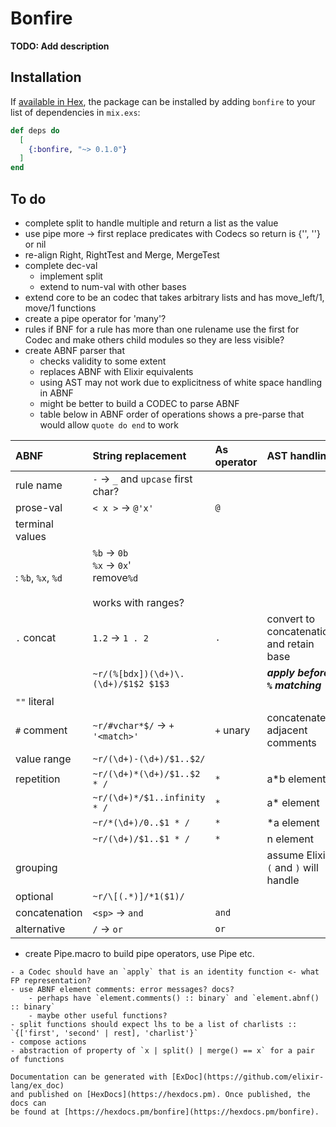 # Bonfire

**TODO: Add description**

## Installation

If [available in Hex](https://hex.pm/docs/publish), the package can be installed
by adding `bonfire` to your list of dependencies in `mix.exs`:

```elixir
def deps do
  [
    {:bonfire, "~> 0.1.0"}
  ]
end
```

## To do
- complete split to handle multiple and return a list as the value 
- use pipe more -> first replace predicates with Codecs so return is {'', ''} or nil
- re-align Right, RightTest and Merge, MergeTest
- complete dec-val
  - implement split
  - extend to num-val with other bases
- extend core to be an codec that takes arbitrary lists and has move_left/1, move/1 functions  
- create a pipe operator for 'many'?
- rules
  if BNF for a rule has more than one rulename use the first for Codec and make others
  child modules so they are less visible?
- create ABNF parser that
  - checks validity to some extent
  - replaces ABNF with Elixir equivalents
  - using AST may not work due to explicitness of white space handling in ABNF
  - might be better to build a CODEC to parse ABNF
  - table below in ABNF order of operations shows a pre-parse that would allow `quote do end` to work
    
 | ABNF    | String replacement | As operator | AST handling |
 |:--- |:--- |:--- |:--- |
 | rule name    | `-` -> `_` and `upcase` first char? | |
 | prose-val    | `< x >` -> `@'x'` | `@` |
 | terminal values | | | |
 | : `%b`, `%x`, `%d` | `%b` -> `0b`<br>`%x` -> `0x`'<br> remove`%d`<br><br>works with ranges?|  | |
 | `.` concat| `1.2` -> `1 . 2`| `.` | convert to concatenation and retain base|
 |           | `~r/(%[bdx])(\d+)\.(\d+)/$1$2 $1$3`|  | ***apply before `%` matching*** |
 | `""` literal| | | |
 | `#` comment | `~r/#vchar*$/` ->  `+ '<match>'` | `+` unary| concatenate adjacent comments|
 | value range | `~r/(\d+)-(\d+)/$1..$2/` | | |
 | repetition| `~r/(\d+)*(\d+)/$1..$2 * /` | `*`| a*b element|
 |           | `~r/(\d+)*/$1..infinity * /` | `*`| a* element|
 |           | `~r/*(\d+)/0..$1 * /` | `*` | *a element|
 |           | `~r/(\d+)/$1..$1 * /` | `*` | n element|
 | grouping| | | assume Elixir `(` and `)` will handle|
 | optional| `~r/\[(.*)]/*1($1)/` |  | |
 | concatenation| `<sp>` -> `and`| `and`| |
 | alternative|`/` -> `or` | `or`| |
 
 
- create Pipe.macro to build pipe operators, use Pipe etc.

``` 
- a Codec should have an `apply` that is an identity function <- what FP representation? 
- use ABNF element comments: error messages? docs?
    - perhaps have `element.comments() :: binary` and `element.abnf() :: binary`
    - maybe other useful functions?   
- split functions should expect lhs to be a list of charlists :: `{['first', 'second' | rest], 'charlist'}`
- compose actions
- abstraction of property of `x | split() | merge() == x` for a pair of functions

Documentation can be generated with [ExDoc](https://github.com/elixir-lang/ex_doc)
and published on [HexDocs](https://hexdocs.pm). Once published, the docs can
be found at [https://hexdocs.pm/bonfire](https://hexdocs.pm/bonfire).

